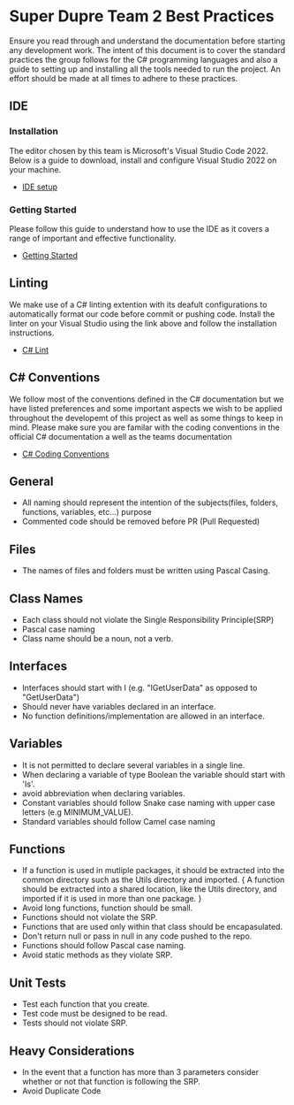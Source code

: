 # Super Dupre Team 2 Best Practices

Ensure you read through and understand the documentation before starting any development work. The intent of this document is to cover the standard practices the group follows for the C# programming languages and also a guide to setting up and installing all the tools needed to run the project. An effort should be made at all times to adhere to these practices.
 
## IDE
### Installation
   The editor chosen by this team is Microsoft's Visual Studio Code 2022. Below is a guide to download, install and configure Visual Studio 2022 on your machine.
 - [IDE setup](https://learn.microsoft.com/en-us/visualstudio/install/install-visual-studio?view=vs-2022)
  
### Getting Started
   Please follow this guide to understand how to use the IDE as it covers a range of important and effective functionality.
 - [Getting Started](https://learn.microsoft.com/en-us/visualstudio/get-started/csharp/visual-studio-ide?view=vs-2022)
 
## Linting
   We make use of a C# linting extention with its deafult configurations to automatically format our code before commit or pushing code.
   Install the linter on your Visual Studio using the link above and follow the installation instructions.
 - [C# Lint](https://marketplace.visualstudio.com/items?itemName=ms-dotnettools.csharp)
   
 ## C# Conventions
   We follow most of the conventions defined in the C# documentation but we have listed preferences and some important aspects we wish to be applied
   throughout the developemt of this project as well as some things to keep in mind. Please make sure you are familar with the coding 
   conventions in the official C# documentation a well as the teams documentation
 - [C# Coding Conventions](https://learn.microsoft.com/en-us/dotnet/csharp/fundamentals/coding-style/coding-conventions)

## General
 - All naming should represent the intention of the subjects(files, folders, functions, variables, etc...) purpose
 - Commented code should be removed before PR (Pull Requested)
 
## Files
 - The names of files and folders must be written using Pascal Casing.

## Class Names
 - Each class should not violate the Single Responsibility Principle(SRP)
 - Pascal case naming
 - Class name should be a noun, not a verb.

## Interfaces
 - Interfaces should start with I (e.g. "IGetUserData" as opposed to "GetUserData")
 - Should never have variables declared in an interface.
 - No function definitions/implementation are allowed in an interface.

## Variables
 - It is not permitted to declare several variables in a single line.
 - When declaring a variable of type Boolean the variable should start with 'Is'.
 - avoid abbreviation when declaring variables.
 - Constant variables should follow Snake case naming with upper case letters  (e.g MINIMUM_VALUE).
 - Standard variables should follow Camel case naming

## Functions
 - If a function is used in mutliple packages, it should be extracted into the common directory such as the Utils directory and imported. { A function should be extracted into a shared location, like the Utils directory, and imported if it is used in more than one package. }
 - Avoid long functions, function should be small.
 - Functions should not violate the SRP.
 - Functions that are used only within that class should be encapasulated.
 - Don't return null or pass in null in any code pushed to the repo.
 - Functions should follow Pascal case naming.
 - Avoid static methods as they violate SRP.
## Unit Tests
 - Test each function that you create. 
 - Test code must be designed to be read.
 - Tests should not violate SRP.

## Heavy Considerations  
- In the event that a function has more than 3 parameters consider whether or not that function is following the SRP.
- Avoid Duplicate Code
